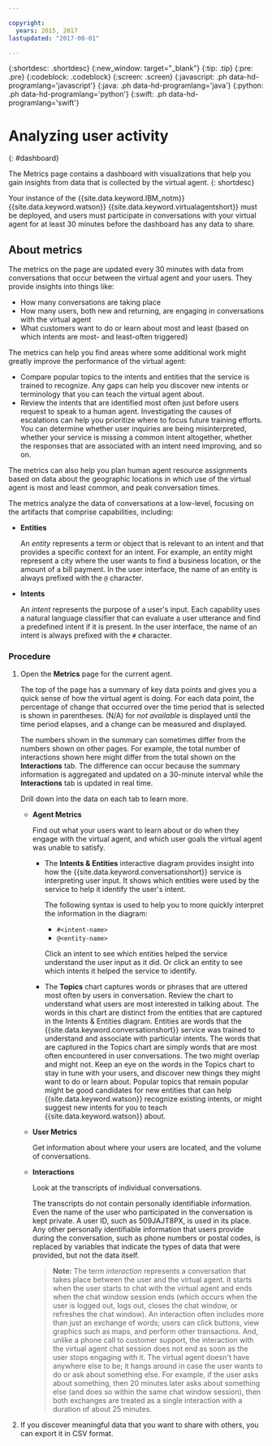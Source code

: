```yaml
---

copyright:
  years: 2015, 2017
lastupdated: "2017-08-01"

---
```


{:shortdesc: .shortdesc}
{:new_window: target="_blank"}
{:tip: .tip}
{:pre: .pre}
{:codeblock: .codeblock}
{:screen: .screen}
{:javascript: .ph data-hd-programlang='javascript'}
{:java: .ph data-hd-programlang='java'}
{:python: .ph data-hd-programlang='python'}
{:swift: .ph data-hd-programlang='swift'}

# Analyzing user activity
{: #dashboard}

The Metrics page contains a dashboard with visualizations that help you gain insights from data that is collected by the virtual agent.
{: shortdesc}

Your instance of the {{site.data.keyword.IBM_notm}} {{site.data.keyword.watson}} {{site.data.keyword.virtualagentshort}} must be deployed, and users must participate in conversations with your virtual agent for at least 30 minutes before the dashboard has any data to share.

## About metrics

The metrics on the page are updated every 30 minutes with data from conversations that occur between the virtual agent and your users. They provide insights into things like:

- How many conversations are taking place
- How many users, both new and returning, are engaging in conversations with the virtual agent
- What customers want to do or learn about most and least (based on which intents are most- and least-often triggered)

The metrics can help you find areas where some additional work might greatly improve the performance of the virtual agent:

- Compare popular topics to the intents and entities that the service is trained to recognize. Any gaps can help you discover new intents or terminology that you can teach the virtual agent about.
- Review the intents that are identified most often just before users request to speak to a human agent. Investigating the causes of escalations can help you prioritize where to focus future training efforts. You can determine whether user inquiries are being misinterpreted, whether your service is missing a common intent altogether, whether the responses that are associated with an intent need improving, and so on.

The metrics can also help you plan human agent resource assignments based on data about the geographic locations in which use of the virtual agent is most and least common, and peak conversation times.

The metrics analyze the data of conversations at a low-level, focusing on the artifacts that comprise capabilities, including:

- **Entities**

    An *entity* represents a term or object that is relevant to an intent and that provides a specific context for an intent. For example, an entity might represent a city where the user wants to find a business location, or the amount of a bill payment. In the user interface, the name of an entity is always prefixed with the `@` character.

- **Intents**

    An *intent* represents the purpose of a user's input. Each capability uses a natural language classifier that can evaluate a user utterance and find a predefined intent if it is present. In the user interface, the name of an intent is always prefixed with the `#` character.

### Procedure

1.  Open the **Metrics** page for the current agent.

    The top of the page has a summary of key data points and gives you a quick sense of how the virtual agent is doing. For each data point, the percentage of change that occurred over the time period that is selected is shown in parentheses. (N/A) for *not available* is displayed until the time period elapses, and a change can be measured and displayed.

    The numbers shown in the summary can sometimes differ from the numbers shown on other pages. For example, the total number of interactions shown here might differ from the total shown on the **Interactions** tab. The difference can occur because the summary information is aggregated and updated on a 30-minute interval while the **Interactions** tab is updated in real time.

    Drill down into the data on each tab to learn more.
    - **Agent Metrics**

        Find out what your users want to learn about or do when they engage with the virtual agent, and which user goals the virtual agent was unable to satisfy.
        - The **Intents &amp; Entities** interactive diagram provides insight into how the {{site.data.keyword.conversationshort}} service is interpreting user input. It shows which entities were used by the service to help it identify the user's intent.

            The following syntax is used to help you to more quickly interpret the information in the diagram:
            - `#<intent-name>`
            - `@<entity-name>`

            Click an intent to see which entities helped the service understand the user input as it did. Or click an entity to see which intents it helped the service to identify.

        - The **Topics** chart captures words or phrases that are uttered most often by users in conversation. Review the chart to understand what users are most interested in talking about. The words in this chart are distinct from the entities that are captured in the Intents &amp; Entities diagram. Entities are words that the {{site.data.keyword.conversationshort}} service was trained to understand and associate with particular intents. The words that are captured in the Topics chart are simply words that are most often encountered in user conversations. The two might overlap and might not. Keep an eye on the words in the Topics chart to stay in tune with your users, and discover new things they might want to do or learn about. Popular topics that remain popular might be good candidates for new entities that can help {{site.data.keyword.watson}} recognize existing intents, or might suggest new intents for you to teach {{site.data.keyword.watson}} about.

    - **User Metrics**

        Get information about where your users are located, and the volume of conversations.

    - **Interactions**

        Look at the transcripts of individual conversations.

        The transcripts do not contain personally identifiable information. Even the name of the user who participated in the conversation is kept private. A user ID, such as 509JAJT8PX, is used in its place. Any other personally identifiable information that users provide during the conversation, such as phone numbers or postal codes, is replaced by variables that indicate the types of data that were provided, but not the data itself.

        > **Note:** The term *interaction* represents a conversation that takes place between the user and the virtual agent. It starts when the user starts to chat with the virtual agent and ends when the chat window session ends (which occurs when the user is logged out, logs out, closes the chat window, or refreshes the chat window). An interaction often includes more than just an exchange of words; users can click buttons, view graphics such as maps, and perform other transactions. And, unlike a phone call to customer support, the interaction with the virtual agent chat session does not end as soon as the user stops engaging with it. The virtual agent doesn't have anywhere else to be; it hangs around in case the user wants to do or ask about something else. For example, if the user asks about something, then 20 minutes later asks about something else (and does so within the same chat window session), then both exchanges are treated as a single interaction with a duration of about 25 minutes.

1.  If you discover meaningful data that you want to share with others, you can export it in CSV format.
